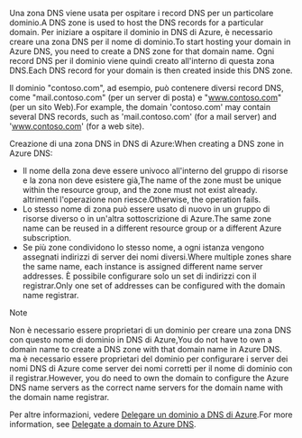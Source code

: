 <span data-ttu-id="be6db-101">Una zona DNS viene usata per ospitare i record DNS per un particolare dominio.</span><span class="sxs-lookup"><span data-stu-id="be6db-101">A DNS zone is used to host the DNS records for a particular domain.</span></span> <span data-ttu-id="be6db-102">Per iniziare a ospitare il dominio in DNS di Azure, è necessario creare una zona DNS per il nome di dominio.</span><span class="sxs-lookup"><span data-stu-id="be6db-102">To start hosting your domain in Azure DNS, you need to create a DNS zone for that domain name.</span></span> <span data-ttu-id="be6db-103">Ogni record DNS per il dominio viene quindi creato all'interno di questa zona DNS.</span><span class="sxs-lookup"><span data-stu-id="be6db-103">Each DNS record for your domain is then created inside this DNS zone.</span></span>

<span data-ttu-id="be6db-104">Il dominio "contoso.com", ad esempio, può contenere diversi record DNS, come "mail.contoso.com" (per un server di posta) e "www.contoso.com" (per un sito Web).</span><span class="sxs-lookup"><span data-stu-id="be6db-104">For example, the domain 'contoso.com' may contain several DNS records, such as 'mail.contoso.com' (for a mail server) and 'www.contoso.com' (for a web site).</span></span>

<span data-ttu-id="be6db-105">Creazione di una zona DNS in DNS di Azure:</span><span class="sxs-lookup"><span data-stu-id="be6db-105">When creating a DNS zone in Azure DNS:</span></span>

* <span data-ttu-id="be6db-106">Il nome della zona deve essere univoco all'interno del gruppo di risorse e la zona non deve esistere già,</span><span class="sxs-lookup"><span data-stu-id="be6db-106">The name of the zone must be unique within the resource group, and the zone must not exist already.</span></span> <span data-ttu-id="be6db-107">altrimenti l'operazione non riesce.</span><span class="sxs-lookup"><span data-stu-id="be6db-107">Otherwise, the operation fails.</span></span>
* <span data-ttu-id="be6db-108">Lo stesso nome di zona può essere usato di nuovo in un gruppo di risorse diverso o in un'altra sottoscrizione di Azure.</span><span class="sxs-lookup"><span data-stu-id="be6db-108">The same zone name can be reused in a different resource group or a different Azure subscription.</span></span>
* <span data-ttu-id="be6db-109">Se più zone condividono lo stesso nome, a ogni istanza vengono assegnati indirizzi di server dei nomi diversi.</span><span class="sxs-lookup"><span data-stu-id="be6db-109">Where multiple zones share the same name, each instance is assigned different name server addresses.</span></span> <span data-ttu-id="be6db-110">È possibile configurare solo un set di indirizzi con il registrar.</span><span class="sxs-lookup"><span data-stu-id="be6db-110">Only one set of addresses can be configured with the domain name registrar.</span></span>

> [!NOTE]
> <span data-ttu-id="be6db-111">Non è necessario essere proprietari di un dominio per creare una zona DNS con questo nome di dominio in DNS di Azure,</span><span class="sxs-lookup"><span data-stu-id="be6db-111">You do not have to own a domain name to create a DNS zone with that domain name in Azure DNS.</span></span> <span data-ttu-id="be6db-112">ma è necessario essere proprietari del dominio per configurare i server dei nomi DNS di Azure come server dei nomi corretti per il nome di dominio con il registrar.</span><span class="sxs-lookup"><span data-stu-id="be6db-112">However, you do need to own the domain to configure the Azure DNS name servers as the correct name servers for the domain name with the domain name registrar.</span></span>
> 
> <span data-ttu-id="be6db-113">Per altre informazioni, vedere [Delegare un dominio a DNS di Azure](../articles/dns/dns-domain-delegation.md).</span><span class="sxs-lookup"><span data-stu-id="be6db-113">For more information, see [Delegate a domain to Azure DNS](../articles/dns/dns-domain-delegation.md).</span></span>